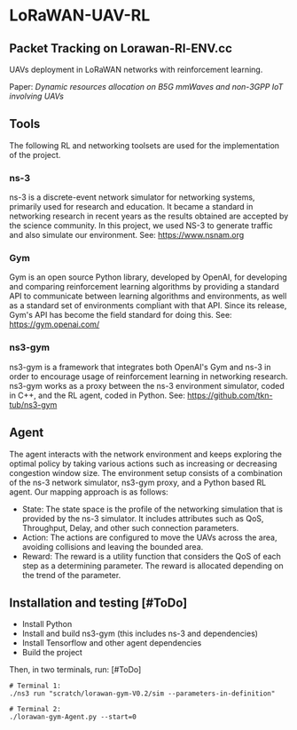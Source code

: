 # LoRaWAN-UAV-RL
## Packet Tracking on Lorawan-Rl-ENV.cc
UAVs deployment in LoRaWAN networks with reinforcement learning.

Paper: *Dynamic resources allocation on B5G mmWaves and non-3GPP IoT involving UAVs*

## Tools

The following RL and networking toolsets are used for the implementation of the project.

### ns-3

ns-3 is a discrete-event network simulator for networking systems, primarily used for research and education. It became
a standard in networking research in recent years as the results obtained are accepted by the science community. In this
project, we used NS-3 to generate traffic and also simulate our environment.
See: https://www.nsnam.org

### Gym

Gym is an open source Python library, developed by OpenAI, for developing and comparing reinforcement learning
algorithms by providing a standard API to communicate between learning algorithms and environments, as well as a
standard set of environments compliant with that API. Since its release, Gym's API has become the field standard for
doing this.
See: https://gym.openai.com/

### ns3-gym

ns3-gym is a framework that integrates both OpenAI's Gym and ns-3 in order to encourage usage of reinforcement learning
in networking research. ns3-gym works as a proxy between the ns-3 environment simulator, coded in C++, and the RL agent,
coded in Python.
See: https://github.com/tkn-tub/ns3-gym

## Agent

The agent interacts with the network environment and keeps exploring the optimal policy by taking various actions such
as increasing or decreasing congestion window size. The environment setup consists of a combination of the ns-3 network
simulator, ns3-gym proxy, and a Python based RL agent. Our mapping approach is as follows:

* State: The state space is the profile of the networking simulation that is provided by the ns-3 simulator. It includes
  attributes such as QoS, Throughput, Delay, and
  other such connection parameters.
* Action: The actions are configured to move the UAVs across the area, avoiding collisions and leaving the bounded area.
* Reward: The reward is a utility function that considers the QoS of each step as a determining parameter. The reward is
  allocated depending on the trend of the parameter.

## Installation and testing [#ToDo]

* Install Python
* Install and build ns3-gym (this includes ns-3 and dependencies)
* Install Tensorflow and other agent dependencies
* Build the project

Then, in two terminals, run: [#ToDo]

```
# Terminal 1:
./ns3 run "scratch/lorawan-gym-V0.2/sim --parameters-in-definition"

# Terminal 2:
./lorawan-gym-Agent.py --start=0
```
